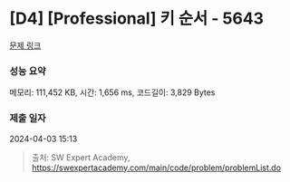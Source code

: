 # [D4] [Professional] 키 순서 - 5643 

[문제 링크](https://swexpertacademy.com/main/code/problem/problemDetail.do?contestProbId=AWXQsLWKd5cDFAUo) 

### 성능 요약

메모리: 111,452 KB, 시간: 1,656 ms, 코드길이: 3,829 Bytes

### 제출 일자

2024-04-03 15:13



> 출처: SW Expert Academy, https://swexpertacademy.com/main/code/problem/problemList.do